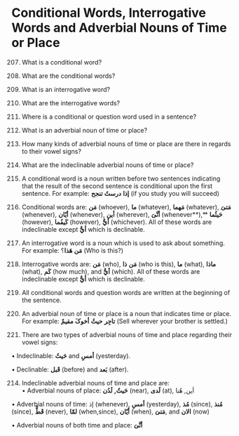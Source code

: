 Conditional Words, Interrogative Words and Adverbial Nouns of Time or Place
===========================================================================

207. What is a conditional word?

208. What are the conditional words?

209. What is an interrogative word?

210. What are the interrogative words?

211. Where is a conditional or question word used in a sentence?

212. What is an adverbial noun of time or place?

213. How many kinds of adverbial nouns of time or place are there in
regards to their vowel signs?

214. What are the indeclinable adverbial nouns of time or place?

207. A conditional word is a noun written before two sentences
indicating that the result of the second sentence is conditional upon
the first sentence. For example: **إذا** **درستُ** **تنجح** (if you
study you will succeed)

208. Conditional words are: **مَن** (whoever), **ما** (whatever),
**مَهما** (whatever), **مَتیَ** (whenever), **أیّان** (whenever),
**أین** (wherever), **أنَّیَ** (whenever**),** **حَیثُما** (however),
**کَیفُما** (however), **أيُّ** (whichever). All of these words are
indeclinable except **أيُّ** which is declinable.

209. An interrogative word is a noun which is used to ask about
something. For example: **مَن** **هَذا**؟ (Who is this?)

210. Interrogative words are: **مَن** (who), **مَن** **ذا** (who is
this), **ما** (what), **ماذا** (what), **کَم** (how much), and **أيُّ**
(which). All of these words are indeclinable except **أيُّ** which is
declinable.

211. All conditional words and question words are written at the
beginning of the sentence.

212. An adverbial noun of time or place is a noun that indicates time or
place. For example: **تاجِر** **حیثُ** **أخوکَ** **مقیمٌ** (Sell
wherever your brother is settled.)

213. There are two types of adverbial nouns of time and place regarding
their vowel signs:

• Indeclinable: **حَیثُ** and **أمسِ** (yesterday).

• Declinable: **قَبل** (before) and **بَعد** (after).

214. Indeclinable adverbial nouns of time and place are:  
 • Adverbial nouns of place: **حَیثُ,** **لَدُن** (near), **لَدی** (at),
أین, هُنا

• Adverbial nouns of time: إذ (whenever), **أمسِ** (yesterday), **مُذ**
(since), **مُنذ** (since), **قَطُّ** (never), **لمّا** (when,since),
**أیّان** (when), **مَتیَ**, and **الان** (now)

• Adverbial nouns of both time and place: **أنَّیَ**


